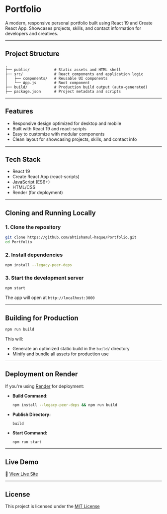 # Portfolio

A modern, responsive personal portfolio built using React 19 and Create React App. Showcases projects, skills, and contact information for developers and creatives.

---

## Project Structure

```
.
├── public/           # Static assets and HTML shell
├── src/              # React components and application logic
│   ├── components/   # Reusable UI components
│   └── App.js        # Root component
├── build/            # Production build output (auto-generated)
├── package.json      # Project metadata and scripts
```

---

## Features

- Responsive design optimized for desktop and mobile
- Built with React 19 and react-scripts
- Easy to customize with modular components
- Clean layout for showcasing projects, skills, and contact info

---

## Tech Stack

- React 19
- Create React App (react-scripts)
- JavaScript (ES6+)
- HTML/CSS
- Render (for deployment)

---

## Cloning and Running Locally

### 1. Clone the repository

```bash
git clone https://github.com/ahtishamul-haque/Portfolio.git
cd Portfolio
```

### 2. Install dependencies

```bash
npm install --legacy-peer-deps
```

### 3. Start the development server

```bash
npm start
```

The app will open at `http://localhost:3000`

---

## Building for Production

```bash
npm run build
```

This will:
- Generate an optimized static build in the `build/` directory
- Minify and bundle all assets for production use

---

## Deployment on Render

If you're using [Render](https://render.com) for deployment:

- **Build Command:**  
  ```bash
  npm install --legacy-peer-deps && npm run build
  ```

- **Publish Directory:**  
  ```
  build
  ```

- **Start Command:**  
  ```bash
  npm run start
  ```

---

## Live Demo

🔗 [View Live Site](https://portfolio-45mg.onrender.com/)

---

## License

This project is licensed under the [MIT License](https://opensource.org/license/mit/)
